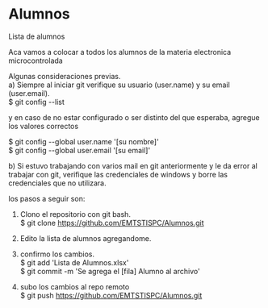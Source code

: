 # Alumnos
Lista de alumnos                                                

Aca vamos a colocar a todos los alumnos de la materia electronica microcontrolada

Algunas consideraciones previas.                               
a) Siempre al iniciar git verifique su usuario (user.name) y su email (user.email).\
$ git config --list

  y en caso de no estar configurado o ser distinto del que esperaba, agregue los valores correctos 

$ git config --global user.name '[su nombre]'\
$ git config --global user.email '[su email]'

b) Si estuvo trabajando con varios mail en git anteriormente y le da error al trabajar con git,
   verifique las credenciales de windows y borre las credenciales que no utilizara.

   

los pasos a seguir son:        

1) Clono el repositorio con git bash.                                        
$ git clone https://github.com/EMTSTISPC/Alumnos.git                          

2) Edito la lista de alumnos agregandome. 

3) confirmo los cambios.\
$ git add 'Lista de Alumnos.xlsx'
\
$ git commit -m 'Se agrega el [fila] Alumno al archivo'

4) subo los cambios al repo remoto\
$ git push https://github.com/EMTSTISPC/Alumnos.git





